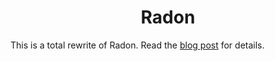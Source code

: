 <h1 align="center">Radon</h1>

This is a total rewrite of Radon. Read the [blog post](zacgarby.co.uk/#p-rewriting-radon) for details.
